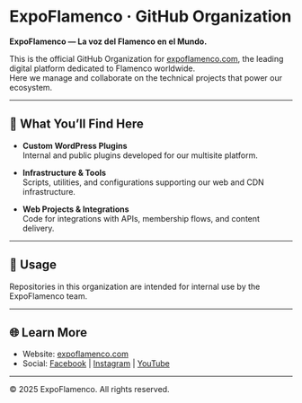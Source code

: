 # ExpoFlamenco · GitHub Organization

**ExpoFlamenco — La voz del Flamenco en el Mundo.**  

This is the official GitHub Organization for [expoflamenco.com](https://expoflamenco.com), the leading digital platform dedicated to Flamenco worldwide.  
Here we manage and collaborate on the technical projects that power our ecosystem.

---

## 🔧 What You’ll Find Here
- **Custom WordPress Plugins**  
  Internal and public plugins developed for our multisite platform.  

- **Infrastructure & Tools**  
  Scripts, utilities, and configurations supporting our web and CDN infrastructure.  

- **Web Projects & Integrations**  
  Code for integrations with APIs, membership flows, and content delivery.  

---

## 📌 Usage
Repositories in this organization are intended for internal use by the ExpoFlamenco team.  

---

## 🌐 Learn More
- Website: [expoflamenco.com](https://expoflamenco.com)  
- Social: [Facebook](https://www.facebook.com/expoflamenco) | [Instagram](https://www.instagram.com/expoflamenco) | [YouTube](https://www.youtube.com/c/expoflamenco)  

---

© 2025 ExpoFlamenco. All rights reserved.
